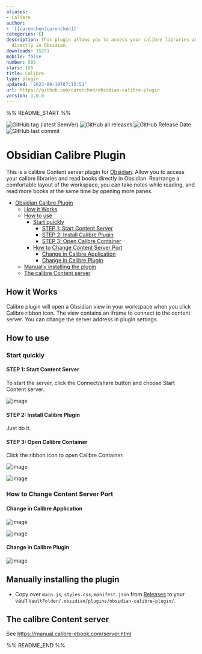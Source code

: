 ```yaml
---
aliases:
- Calibre
author:
- '[[caronchen|caronchen]]'
categories: []
description: This plugin allows you to access your calibre libraries and read books
  directly in Obsidian.
downloads: 15251
mobile: false
number: 503
stars: 155
title: Calibre
type: plugin
updated: '2023-09-19T07:12:51'
url: https://github.com/caronchen/obsidian-calibre-plugin
version: 1.0.8
---
```


%% README_START %%

![GitHub tag (latest SemVer)](https://img.shields.io/github/v/tag/caronchen/obsidian-calibre-plugin) ![GitHub all releases](https://img.shields.io/github/downloads/caronchen/obsidian-calibre-plugin/total) ![GitHub Release Date](https://img.shields.io/github/release-date/caronchen/obsidian-calibre-plugin) ![GitHub last commit](https://img.shields.io/github/last-commit/caronchen/obsidian-calibre-plugin)

# Obsidian Calibre Plugin

This is a calibre Content server plugin for [Obsidian](https://obsidian.md). Allow you to access your calibre libraries and read books directly in Obsidian. Rearrange a comfortable layout of the workspace, you can take notes while reading, and read more books at the same time by opening more panes.

- [Obsidian Calibre Plugin](#obsidian-calibre-plugin)
	- [How it Works](#how-it-works)
	- [How to use](#how-to-use)
		- [Start quickly](#start-quickly)
			- [STEP 1: Start Content Server](#step-1-start-content-server)
			- [STEP 2: Install Calibre Plugin](#step-2-install-calibre-plugin)
			- [STEP 3: Open Calibre Container](#step-3-open-calibre-container)
		- [How to Change Content Server Port](#how-to-change-content-server-port)
			- [Change in Calibre Application](#change-in-calibre-application)
			- [Change in Calibre Plugin](#change-in-calibre-plugin)
	- [Manually installing the plugin](#manually-installing-the-plugin)
	- [The calibre Content server](#the-calibre-content-server)

## How it Works
Calibre plugin will open a Obsidian view in your workspace when you click Calibre ribbon icon. The view contains an iframe to connect to the content server. You can change the server address in plugin settings.

## How to use

### Start quickly
#### STEP 1: Start Content Server
To start the server, click the Connect/share button and choose Start Content server.

![image](https://user-images.githubusercontent.com/150803/143490663-afc3b418-a36e-422a-bab7-97b09237b507.png)


#### STEP 2: Install Calibre Plugin
Just do it.

#### STEP 3: Open Calibre Container
Click the ribbon icon to open Calibre Container.

![image](https://user-images.githubusercontent.com/150803/143490701-b7eedf79-b555-49e7-ad67-1a55da714c46.png)

![image](https://user-images.githubusercontent.com/150803/143516737-05d428df-88fc-40a9-a26b-cd163683d607.png)


### How to Change Content Server Port

#### Change in Calibre Application
![image](https://user-images.githubusercontent.com/150803/143490820-094fd57d-8150-4b82-a678-a81e3f15614e.png)

![image](https://user-images.githubusercontent.com/150803/143490891-58dcb930-c0c6-40ee-9256-ab25164a77ec.png)


#### Change in Calibre Plugin
![image](https://user-images.githubusercontent.com/150803/143490977-89e98839-0861-44c5-a002-b855a26f00ae.png)

## Manually installing the plugin

- Copy over `main.js`, `styles.css`, `manifest.json` from [Releases](https://github.com/caronchen/obsidian-calibre-plugin/releases) to your vault `VaultFolder/.obsidian/plugins/obsidian-calibre-plugin/`.

## The calibre Content server

See https://manual.calibre-ebook.com/server.html


%% README_END %%